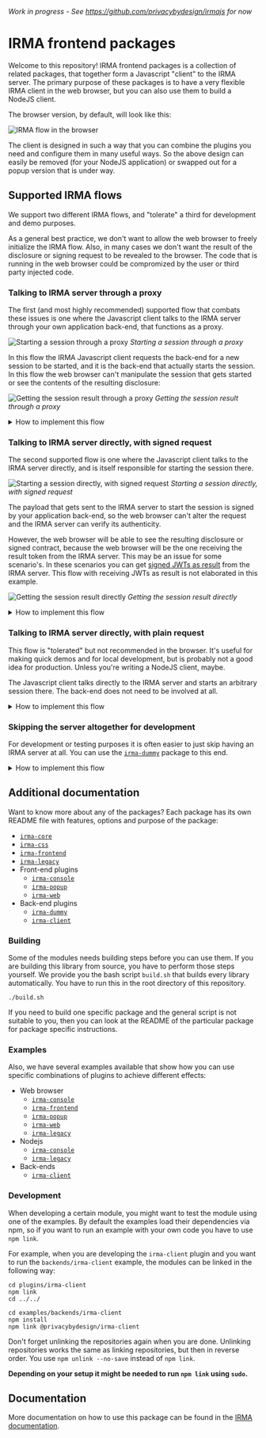 _Work in progress - See https://github.com/privacybydesign/irmajs for now_

# IRMA frontend packages

Welcome to this repository! IRMA frontend packages is a collection of related
packages, that together form a Javascript "client" to the IRMA server. The
primary purpose of these packages is to have a very flexible IRMA client in the
web browser, but you can also use them to build a NodeJS client.

The browser version, by default, will look like this:

![IRMA flow in the browser](docs/images/example.gif)

The client is designed in such a way that you can combine the plugins you need
and configure them in many useful ways. So the above design can easily be
removed (for your NodeJS application) or swapped out for a popup version that is
under way.

## Supported IRMA flows

We support two different IRMA flows, and "tolerate" a third for development and
demo purposes.

As a general best practice, we don't want to allow the web browser to freely
initialize the IRMA flow. Also, in many cases we don't want the result of the
disclosure or signing request to be revealed to the browser. The code that is
running in the web browser could be compromized by the user or third party
injected code.

### Talking to IRMA server through a proxy

The first (and most highly recommended) supported flow that combats these issues
is one where the Javascript client talks to the IRMA server through your own
application back-end, that functions as a proxy.

![Starting a session through a proxy](docs/images/flows/flows.001.png)
_Starting a session through a proxy_

In this flow the IRMA Javascript client requests the back-end for a new session
to be started, and it is the back-end that actually starts the session. In this
flow the web browser can't manipulate the session that gets started or see the
contents of the resulting disclosure:

![Getting the session result through a proxy](docs/images/flows/flows.005.png)
_Getting the session result through a proxy_

<details>
  <summary>How to implement this flow</summary>

  #### Client side

  You can use either the wrapper package [`irma-frontend`](irma-frontend) or
  combine your own packages if you have a build system like webpack.

  ##### `irma-frontend`

  ```html
<script type="text/javascript" src="[link to irma-frontend, see its readme]"></script>

<script type="text/javascript">
  const irmaWeb = irma.newWeb({
    debugging: false,            // Enable to get helpful output in the browser console
    element:   '#irma-web-form', // Which DOM element to render to

    // Back-end options
    session: {
      // Point this to your controller:
      url: 'https://my-server.domain/irma-endpoint',

      start: {
        url: o => `${o.url}/start`,
        method: 'GET'
      },
      result: {
        url: o => `${o.url}/result`,
        method: 'GET'
      }
    }
  });

  irmaWeb.start()
  .then(result => console.log("Successful disclosure! 🎉", result))
  .catch(error => console.error("Couldn't do what you asked 😢", error));
</script>
  ```

  ##### Combining your own packages

  ```bash
$ npm install --save-dev irma-css irma-core irma-web irma-client
  ```

  ```javascript
require('@privacybydesign/irma-css');

const IrmaCore = require('@privacybydesign/irma-core');
const Web      = require('@privacybydesign/irma-web');
const Client   = require('@privacybydesign/irma-client');

const irma = new IrmaCore({
  debugging: false,            // Enable to get helpful output in the browser console
  element:   '#irma-web-form', // Which DOM element to render to

  // Back-end options
  session: {
    // Point this to your controller:
    url: 'https://my-server.domain/irma-endpoint',

    start: {
      url: o => `${o.url}/start`,
      method: 'GET'
    },
    result: {
      url: o => `${o.url}/result`,
      method: 'GET'
    }
  }
});

irma.use(Web);
irma.use(Client);

irma.start()
.then(result => console.log("Successful disclosure! 🎉", result))
.catch(error => console.error("Couldn't do what you asked 😢", error));
  ```

  #### Server side

  Then, on the server side, you have to implement the `start` and `result`
  actions on your `irma-endpoint` controller.

  `start` should make a call to the IRMA server and start the IRMA session
  there. Then, strip the result token from the response JSON and send the rest
  back in the response to the client.

  `results` can fetch the result from the IRMA server using the result token
  that we stripped off the response earlier. Whatever you return to the client
  will be what the Promise on the last few lines resolves to.

  As you saw in the snippets above, you can change the request types and URLs of
  both actions. But you can also change the request body, headers and how to get
  the QR code from the server's response. See the
  [`irma-client`](plugins/irma-client) documentation for details.
</details>

### Talking to IRMA server directly, with signed request

The second supported flow is one where the Javascript client talks to the IRMA
server directly, and is itself responsible for starting the session there.

![Starting a session directly, with signed request](docs/images/flows/flows.002.png)
_Starting a session directly, with signed request_

The payload that gets sent to the IRMA server to start the session is signed by
your application back-end, so the web browser can't alter the request and the
IRMA server can verify its authenticity.

However, the web browser will be able to see the resulting disclosure or signed
contract, because the web browser will be the one receiving the result token
from the IRMA server. This may be an issue for some scenario's.
In these scenarios you can get [signed JWTs as result](https://irma.app/docs/irma-server/#signed-jwt-session-results)
from the IRMA server. This flow with receiving JWTs as result is not
elaborated in this example.

![Getting the session result directly](docs/images/flows/flows.004.png)
_Getting the session result directly_

<details>
  <summary>How to implement this flow</summary>

  #### Client side

  You can use either the wrapper package [`irma-frontend`](irma-frontend) or
  combine your own packages if you have a build system like webpack.

  ##### `irma-frontend`

  ```html
<script type="text/javascript" src="[link to irma-frontend, see its readme]"></script>

<script type="text/javascript">
  const irmaRequest = 'signed request here';

  const irmaWeb = irma.newWeb({
    debugging: false,            // Enable to get helpful output in the browser console
    element:   '#irma-web-form', // Which DOM element to render to

    // Back-end options
    session: {
      // Point this to your IRMA server:
      url: 'https://irma-server.my-server.domain/',

      start: {
        body: irmaRequest,
        headers: { 'Content-Type': 'text/plain' },
      }
    }
  });

  irmaWeb.start()
  .then(result => console.log("Successful disclosure! 🎉", result))
  .catch(error => console.error("Couldn't do what you asked 😢", error));
</script>
  ```

  ##### Combining your own packages

  ```bash
$ npm install --save-dev irma-css irma-core irma-web irma-client
  ```

  ```javascript
require('@privacybydesign/irma-css');

const IrmaCore = require('@privacybydesign/irma-core');
const Web      = require('@privacybydesign/irma-web');
const Client   = require('@privacybydesign/irma-client');

const irmaRequest = document.getElementById('irma-request').value;

const irma = new IrmaCore({
  debugging: false,            // Enable to get helpful output in the browser console
  element:   '#irma-web-form', // Which DOM element to render to

  // Back-end options
  session: {
    // Point this to your IRMA server:
    url: 'https://irma-server.my-server.domain/',

    start: {
      body: irmaRequest
    }
  }
});

irma.use(Web);
irma.use(Client);

irma.start()
.then(result => console.log("Successful disclosure! 🎉", result))
.catch(error => console.error("Couldn't do what you asked 😢", error));
  ```

  #### Server side

  On the server side you have to render the signed request in your view, or
  provide some other method of getting the signed request to the client. This is
  left as an exercise for the reader, because there are too many ways in which
  to do it.

  The Promise in the last few lines of the code above will now resolve to the
  result of the disclosure or signing flow. Please note that it is now also up
  to you to transfer this information to your back-end **and also to check that
  the result has been properly signed by your IRMA server** and the browser has
  not altered the results in any way.
</details>

### Talking to IRMA server directly, with plain request

This flow is "tolerated" but not recommended in the browser. It's useful for
making quick demos and for local development, but is probably not a good idea
for production. Unless you're writing a NodeJS client, maybe.

The Javascript client talks directly to the IRMA server and starts an arbitrary
session there. The back-end does not need to be involved at all.

<details>
  <summary>How to implement this flow</summary>

  You can use either the wrapper package [`irma-frontend`](irma-frontend) or
  combine your own packages if you have a build system like webpack.

  ##### `irma-frontend`

  ```html
<script type="text/javascript" src="[link to irma-frontend, see its readme]"></script>

<script type="text/javascript">
  const irmaWeb = irma.newWeb({
    debugging: false,            // Enable to get helpful output in the browser console
    element:   '#irma-web-form', // Which DOM element to render to

    // Back-end options
    session: {
      // Point this to your IRMA server:
      url: 'https://irma-server.my-server.domain/',

      start: {
        // Define your IRMA request:
        body: JSON.stringify({
          "@context": "https://irma.app/ld/request/disclosure/v2",
          "disclose": [
            [
              [ "pbdf.pbdf.email.email" ]
            ]
          ]
        })
      }
    }
  });

  irmaWeb.start()
  .then(result => console.log("Successful disclosure! 🎉", result))
  .catch(error => console.error("Couldn't do what you asked 😢", error));
</script>
  ```

  ##### Combining your own packages

  ```bash
$ npm install --save-dev irma-css irma-core irma-web irma-client
  ```

  ```javascript
require('@privacybydesign/irma-css');

const IrmaCore = require('@privacybydesign/irma-core');
const Web      = require('@privacybydesign/irma-web');
const Client   = require('@privacybydesign/irma-client');

const irma = new IrmaCore({
  debugging: false,            // Enable to get helpful output in the browser console
  element:   '#irma-web-form', // Which DOM element to render to

  // Back-end options
  session: {
    // Point this to your IRMA server:
    url: 'https://irma-server.my-server.domain/',

    start: {
      // Define your IRMA request:
      body: JSON.stringify({
        "@context": "https://irma.app/ld/request/disclosure/v2",
        "disclose": [
          [
            [ "pbdf.pbdf.email.email" ]
          ]
        ]
      })
    }
  }
});

irma.use(Web);
irma.use(Client);

irma.start()
.then(result => console.log("Successful disclosure! 🎉", result))
.catch(error => console.error("Couldn't do what you asked 😢", error));
  ```
</details>

### Skipping the server altogether for development

For development or testing purposes it is often easier to just skip having an
IRMA server at all. You can use the [`irma-dummy`](plugins/irma-dummy) package
to this end.

<details>
  <summary>How to implement this flow</summary>

  ```bash
$ npm install --save-dev irma-css irma-core irma-web irma-dummy
  ```

  ```javascript
require('@privacybydesign/irma-css');

const IrmaCore = require('@privacybydesign/irma-core');
const Web      = require('@privacybydesign/irma-web');
const Dummy    = require('@privacybydesign/irma-dummy');

const irma = new IrmaCore({
  debugging: false,            // Enable to get helpful output in the browser console
  element:   '#irma-web-form', // Which DOM element to render to
  dummy:     'happy path'      // Specify which flow to emulate
});

irma.use(Web);
irma.use(Dummy);

irma.start()
.then(result => console.log("Successful disclosure! 🎉", result))
.catch(error => console.error("Couldn't do what you asked 😢", error));
  ```

  See [`irma-dummy`](plugins/irma-dummy) for more options.
</details>

## Additional documentation

Want to know more about any of the packages? Each package has its own README
file with features, options and purpose of the package:

* [`irma-core`](irma-core)
* [`irma-css`](irma-css)
* [`irma-frontend`](irma-frontend)
* [`irma-legacy`](irma-legacy)
* Front-end plugins
  * [`irma-console`](plugins/irma-console)
  * [`irma-popup`](plugins/irma-popup)
  * [`irma-web`](plugins/irma-web)
* Back-end plugins
  * [`irma-dummy`](plugins/irma-dummy)
  * [`irma-client`](plugins/irma-client)

### Building
Some of the modules needs building steps before you can use them. If you are building
this library from source, you have to perform those steps yourself. We provide you
the bash script `build.sh` that builds every library automatically. You have to run
this in the root directory of this repository.

```
./build.sh
```

If you need to build one specific package and the general script is not suitable to you,
then you can look at the README of the particular package for package specific instructions.

### Examples

Also, we have several examples available that show how you can use specific
combinations of plugins to achieve different effects:

* Web browser
  * [`irma-console`](examples/browser/irma-console)
  * [`irma-frontend`](examples/browser/irma-frontend)
  * [`irma-popup`](examples/browser/irma-popup)
  * [`irma-web`](examples/browser/irma-web)
  * [`irma-legacy`](examples/browser/irma-legacy)
* Nodejs
  * [`irma-console`](examples/node/irma-console)
  * [`irma-legacy`](examples/node/irma-legacy)
* Back-ends
  * [`irma-client`](examples/backends/irma-client)

### Development
When developing a certain module, you might want to test the module using one of the examples.
By default the examples load their dependencies via npm, so if you want to run an example
with your own code you have to use `npm link`.

For example, when you are developing the `irma-client` plugin and you want to run the
`backends/irma-client` example, the modules can be linked in the following way:

```
cd plugins/irma-client
npm link
cd ../../

cd examples/backends/irma-client
npm install
npm link @privacybydesign/irma-client
```

Don't forget unlinking the repositories again when you are done. Unlinking repositories works the same as linking
repositories, but then in reverse order. You use `npm unlink --no-save` instead of `npm link`.

**Depending on your setup it might be needed to run `npm link` using `sudo`.**

## Documentation
More documentation on how to use this package can be found in the
[IRMA documentation](https://irma.app/docs/irma-frontend/).
